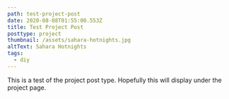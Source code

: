 ```yaml
---
path: test-project-post
date: 2020-08-08T01:55:00.553Z
title: Test Project Post
posttype: project
thumbnail: /assets/sahara-hotnights.jpg
altText: Sahara Hotnights
tags:
  - diy
---
```

This is a test of the project post type. Hopefully this will display under the project page. 